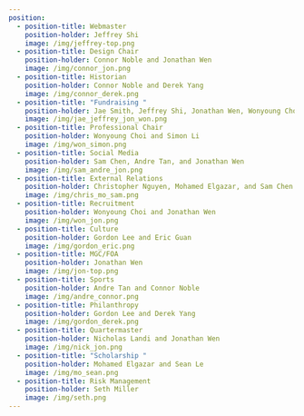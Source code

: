 ```yaml
---
position:
  - position-title: Webmaster
    position-holder: Jeffrey Shi
    image: /img/jeffrey-top.png
  - position-title: Design Chair
    position-holder: Connor Noble and Jonathan Wen
    image: /img/connor_jon.png
  - position-title: Historian
    position-holder: Connor Noble and Derek Yang
    image: /img/connor_derek.png
  - position-title: "Fundraising "
    position-holder: Jae Smith, Jeffrey Shi, Jonathan Wen, Wonyoung Choi, Sam Chen
    image: /img/jae_jeffrey_jon_won.png
  - position-title: Professional Chair
    position-holder: Wonyoung Choi and Simon Li
    image: /img/won_simon.png
  - position-title: Social Media
    position-holder: Sam Chen, Andre Tan, and Jonathan Wen
    image: /img/sam_andre_jon.png
  - position-title: External Relations
    position-holder: Christopher Nguyen, Mohamed Elgazar, and Sam Chen
    image: /img/chris_mo_sam.png
  - position-title: Recruitment
    position-holder: Wonyoung Choi and Jonathan Wen
    image: /img/won_jon.png
  - position-title: Culture
    position-holder: Gordon Lee and Eric Guan
    image: /img/gordon_eric.png
  - position-title: MGC/FOA
    position-holder: Jonathan Wen
    image: /img/jon-top.png
  - position-title: Sports
    position-holder: Andre Tan and Connor Noble
    image: /img/andre_connor.png
  - position-title: Philanthropy
    position-holder: Gordon Lee and Derek Yang
    image: /img/gordon_derek.png
  - position-title: Quartermaster
    position-holder: Nicholas Landi and Jonathan Wen
    image: /img/nick_jon.png
  - position-title: "Scholarship "
    position-holder: Mohamed Elgazar and Sean Le
    image: /img/mo_sean.png
  - position-title: Risk Management
    position-holder: Seth Miller
    image: /img/seth.png
---
```

